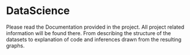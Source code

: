 # DataScience
Please read the Documentation provided in the project. All project related information will be found there. From describing the structure of the datasets to explanation of code and inferences drawn from the resulting graphs.
